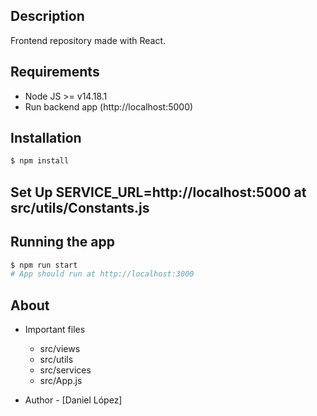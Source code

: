 ## Description

Frontend repository made with React.

## Requirements

- Node JS >= v14.18.1
- Run backend app (http://localhost:5000)

## Installation

```bash
$ npm install
```

## Set Up SERVICE_URL=http://localhost:5000 at src/utils/Constants.js


## Running the app

```bash
$ npm run start
# App should run at http://localhost:3000
```


## About
- Important files
  - src/views
  - src/utils
  - src/services
  - src/App.js

  
- Author - [Daniel López]
